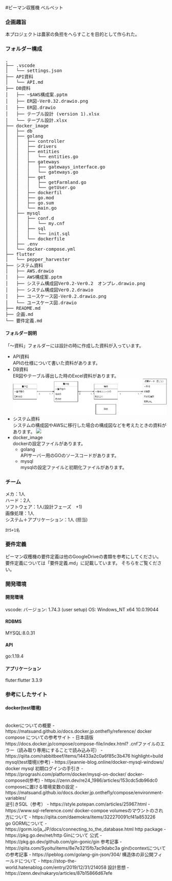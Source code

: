 #ピーマン収獲機 ベルペット
### 企画趣旨
本プロジェクトは農家の負担をへらすことを目的として作られた。

### フォルダー構成
<pre>
.
├── .vscode
│   └── settings.json
├── API資料
│   └── API.md
├── DB資料
│   ├── ~$AWS構成案.pptm
│   ├── ER図-Ver0.32.drawio.png
│   ├── ER図.drawio
│   ├── テーブル設計 (version 1).xlsx
│   └── テーブル設計.xlsx
├── docker_image
│   ├── db
│   ├── golang
│   │   ├── controller
│   │   ├── drivers
│   │   ├── entities
│   │   │   └── entities.go
│   │   ├── gateways
│   │   │   ├── gateways_interface.go
│   │   │   └── gateways.go
│   │   ├── get
│   │   │   ├── getFarmland.go
│   │   │   └── getUser.go
│   │   ├── dockerfil
│   │   ├── go.mod
│   │   ├── go.sum
│   │   └── main.go
│   ├── mysql
│   │   ├── conf.d
│   │   │   └── my.cnf
│   │   ├── sql
│   │   │   └── init.sql
│   │   └── dockerfile
│   ├── .env
│   └── docker-compose.yml
├── flutter
│   └── pepper_harvester
├── システム資料
│   ├── AWS.drawio
│   ├── AWS構成案.pptm
│   ├── システム構成図Ver0.2-Ver0.2　オンプレ.drawio.png
│   ├── システム構成図Ver0.2.drawio
│   ├── ユースケース図-Ver0.2.drawio.png
│   └── ユースケース図.drawio
├── README.md
├── 企画.md
└── 要件定義.md
</pre>

#### フォルダー説明
「～資料」フォルダーには設計の時に作成した資料が入っています。
- API資料  
  APIの仕様について書いた資料があります。
- DB資料  
  ER図やテーブル導出した時のExcel資料があります。
  ![](DB資料\ER図-Ver0.34.drawio.png)
- システム資料  
  システムの構成図やAWSに移行した場合の構成図などを考えたときの資料があります。
  ![](システム資料\システム構成図Ver0.2-Ver0.2　オンプレ.drawio.png)
- docker_image  
  dockerの設定ファイルがあります。
    * golang  
    APIサーバー用のGOのソースコードがあります。
    * mysql  
      mysqlの設定ファイルと初期化ファイルがあります。

### チーム

  メカ：1人  
  ハード：2人  
  ソフトウェア：1人(設計フェーズ　+1)  
  画像処理：1人  
  システム＋アプリケーション：1人  (担当)
  
    計5+1名


### 要件定義
ピーマン収穫機の要件定義は他のGoogleDriveの書類を参考にしてください。
要件定義については「要件定義.md」に記載しています。
そちらをご覧ください。

### 開発環境
#### 開発環境
vscode:
バージョン: 1.74.3 (user setup)
OS: Windows_NT x64 10.0.19044
#### RDBMS
MYSQL:8.0.31

#### API
go:1.19.4

#### アプリケーション
fluter:flutter 3.3.9





### 参考にしたサイト
#### docker(test環境)
<br>
   dockerについての概要  
- https://matsuand.github.io/docs.docker.jp.onthefly/reference/  
   docker compose についての参考サイト  
- 日本語版 https://docs.docker.jp/compose/compose-file/index.html?  
   .cnfファイルのエラー（読み取り専用にすることで読み込み可）
- https://qiita.com/rabbitbeef/items/14433a2c0a6f85c3b476  
highlight=build  
   mysql(test環境)(参考)  
 - https://jeannie-blog.online/docker-mysql-windows/  
  docker mysql 初期ログインの手引き  
 - https://prograshi.com/platform/docker/mysql-on-docker/  
  docker-composed(参考)  
 - https://zenn.dev/re24_1986/articles/153cdc5db96dc0  
  composeに置ける環境変数の設定  
 - https://matsuand.github.io/docs.docker.jp.onthefly/compose/environment-variables/  
<br>
  逆引きSQL（参考）  
 - https://style.potepan.com/articles/25967.html  
 - https://www.sql-reference.com/  
  docker-compoe volumesのマウントのされ方について  
 - https://qiita.com/daemokra/items/322270091cf41a853226  
 <br>
  go  
  GORMについて  
 - https://gorm.io/ja_JP/docs/connecting_to_the_database.html  
   http package  
 - https://pkg.go.dev/net/http  
   Ginについて  
   公式  
 - https://pkg.go.dev/github.com/gin-gonic/gin  
   参考記事  
 - https://qiita.com/Syoitu/items/8e7e3215fb7ac9dabc3a  
  ginのcontextについての参考記事  
 - https://ipeblog.com/golang-gin-json/304/  
  構造体の非公開フィールドについて  
- https://stop-the-world.hatenablog.com/entry/2019/12/31/214058  
  設計思想  
- https://zenn.dev/nakaryo/articles/87b15866d67efe  